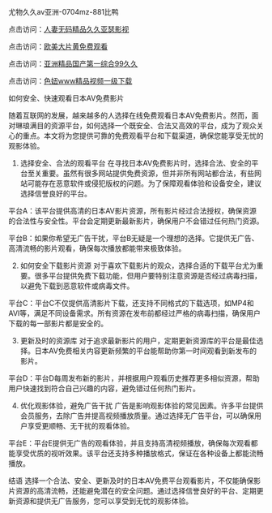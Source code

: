 
尤物久久av亚洲-0704mz-881比鸭


点击访问：<a href="https://gsd-agv.pages.dev/">人妻无码精品久久亚瑟影视</a>

点击访问：<a href="https://bered.pages.dev/">欧美大片黄免费观看</a>

点击访问：<a href="https://gda-c7m.pages.dev/">亚洲精品国产第一综合99久久</a>

点击访问：<a href="https://vassv.pages.dev/">色妞www精品视频一级下载</a>



如何安全、快速观看日本AV免费影片

随着互联网的发展，越来越多的人选择在线免费观看日本AV免费影片。然而，面对琳琅满目的资源平台，如何选择一个既安全、合法又高效的平台，成为了观众关心的重点。本文将为您提供可靠的免费观看平台和下载渠道，确保您能享受无忧的观影体验。

1. 选择安全、合法的观看平台
在寻找日本AV免费影片时，选择合法、安全的平台至关重要。虽然有很多网站提供免费资源，但并非所有网站都合法，有些网站可能存在恶意软件或侵犯版权的问题。为了保障观看体验和设备安全，建议选择信誉良好的平台。

平台A：该平台提供高清的日本AV影片资源，所有影片经过合法授权，确保资源的合法性与安全性。平台会定期更新最新影片，确保用户不会错过任何热门资源。

平台B：如果你希望无广告干扰，平台B无疑是一个理想的选择。它提供无广告、高清流畅的影片观看，确保每次播放都能带来极致体验。

2. 如何安全下载影片资源
对于喜欢下载影片的观众，选择合适的下载平台尤为重要。很多平台提供免费下载功能，但用户要特别注意资源是否经过病毒扫描，以避免下载到恶意软件或病毒文件。

平台C：平台C不仅提供高清影片下载，还支持不同格式的下载选项，如MP4和AVI等，满足不同设备需求。所有资源在发布前都经过严格的病毒扫描，确保用户下载的每一部影片都是安全的。

3. 更新及时的资源库
对于追求最新影片的用户，定期更新资源库的平台是最佳选择。日本AV免费相关内容更新频繁的平台能帮助你第一时间观看到新发布的影片。

平台D：平台D每周发布新的影片，并根据用户观看历史推荐更多相似资源，帮助用户快速找到符合自己兴趣的内容，避免错过任何热门影片。

4. 优化观影体验，避免广告干扰
广告是影响观影体验的常见因素。许多平台提供会员服务，去除广告并提高视频播放质量。通过选择无广告平台，可以确保用户享受更顺畅、无干扰的观看体验。

平台E：平台E提供无广告的观看体验，并且支持高清视频播放，确保每次观看都能享受优质的视听效果。该平台还支持多种播放格式，保证在各种设备上都能流畅播放。

结语
选择一个合法、安全、更新及时的日本AV免费平台观看影片，不仅能确保影片资源的高清流畅，还能避免潜在的安全问题。通过选择信誉良好的平台、定期更新资源和提供无广告服务，您可以享受到无忧的观影体验。













<span style="display:none;">[Canonical link]( https://github.com/fin20250704/fin07 ）</span>
